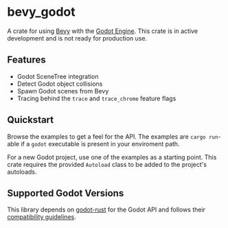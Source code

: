 # bevy_godot
A crate for using [Bevy](https://github.com/bevyengine/bevy) with the [Godot Engine](https://godotengine.org). This crate is in active development and is not ready for production use.

## Features
- Godot SceneTree integration
- Detect Godot object collisions
- Spawn Godot scenes from Bevy
- Tracing behind the `trace` and `trace_chrome` feature flags

## Quickstart
Browse the examples to get a feel for the API. The examples are `cargo run`-able if a `godot` executable is present in your enviroment path.

For a new Godot project, use one of the examples as a starting point. This crate requires the provided `Autoload` class to be added to the project's autoloads.

## Supported Godot Versions
This library depends on [godot-rust](https://github.com/godot-rust/godot-rust) for the Godot API and follows their [compatibility guidelines](https://github.com/godot-rust/godot-rust#engine-compatibility).
